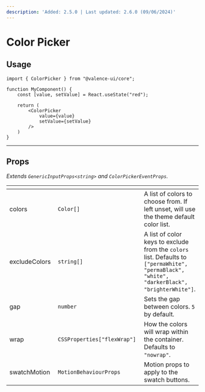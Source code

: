 ```yaml
---
description: 'Added: 2.5.0 | Last updated: 2.6.0 (09/06/2024)'
---
```


# Color Picker

## Usage

```tsx
import { ColorPicker } from "@valence-ui/core";

function MyComponent() { 
    const [value, setValue] = React.useState("red");

    return ( 
        <ColorPicker
            value={value}
            setValue={setValue}
        />
    )
}
```

***

## Props

_Extends `GenericInputProps<string>` and `ColorPickerEventProps`._

<table data-full-width="true"><thead><tr><th width="162"></th><th width="299"></th><th></th></tr></thead><tbody><tr><td>colors</td><td><code>Color[]</code></td><td>A list of colors to choose from. If left unset, will use the theme default color list.</td></tr><tr><td>excludeColors</td><td><code>string[]</code></td><td>A list of color keys to exclude from the <code>colors</code> list. Defaults to <code>["permaWhite", "permaBlack", "white", "darkerBlack", "brighterWhite"]</code>.</td></tr><tr><td>gap</td><td><code>number</code></td><td>Sets the gap between colors. <code>5</code> by default.</td></tr><tr><td>wrap</td><td><code>CSSProperties["flexWrap"]</code></td><td>How the colors will wrap within the container. Defaults to <code>"nowrap"</code>.</td></tr><tr><td>swatchMotion</td><td><code>MotionBehaviourProps</code></td><td>Motion props to apply to the swatch buttons.</td></tr></tbody></table>
